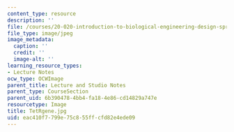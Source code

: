 ```yaml
---
content_type: resource
description: ''
file: /courses/20-020-introduction-to-biological-engineering-design-spring-2009/eac410f7799e75c855ffcfd82e4ede09_TetRgene.jpg
file_type: image/jpeg
image_metadata:
  caption: ''
  credit: ''
  image-alt: ''
learning_resource_types:
- Lecture Notes
ocw_type: OCWImage
parent_title: Lecture and Studio Notes
parent_type: CourseSection
parent_uid: 6b390478-4bb4-fa18-4e86-cd14829a747e
resourcetype: Image
title: TetRgene.jpg
uid: eac410f7-799e-75c8-55ff-cfd82e4ede09
---
```


